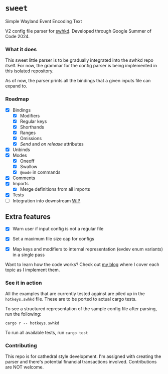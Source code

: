 # `sweet`
Simple Wayland Event Encoding Text

V2 config file parser for [swhkd](https://github.com/waycrate/swhkd.git).
Developed through Google Summer of Code 2024.

### What it does

This sweet little parser is to be gradually integrated into the swhkd repo itself.
For now, the grammar for the config parser is being implemented in this isolated
repository.

As of now, the parser prints all the bindings that a given inputs file can expand to.

### Roadmap

- [x] Bindings
  - [x] Modifiers
  - [x] Regular keys
  - [x] Shorthands
  - [x] Ranges
  - [x] Omissions
  - [x] _Send_ and _on release_ attributes
- [x] Unbinds
- [x] Modes
  - [x] Oneoff
  - [x] Swallow
  - [x] `@mode` in commands
- [x] Comments
- [x] Imports
  - [x] Merge definitions from all imports
- [x] Tests
- [ ] Integration into downstream [WIP](https://github.com/lavafroth/swhkd/tree/sweet-integration)

## Extra features
- [x] Warn user if input config is not a regular file
- [x] Set a maximum file size cap for configs
- [x] Map keys and modifiers to internal representation (evdev enum variants) in a single pass


Want to learn how the code works? Check out [my blog](https://lavafroth.is-a.dev/tags/google-summer-of-code/) where I cover each topic as I implement them.

### See it in action

All the examples that are currently tested against are piled up in the
`hotkeys.swhkd` file. These are to be ported to actual cargo tests.

To see a structured representation of the sample config file after parsing, run the following:

```
cargo r -- hotkeys.swhkd
```

To run all available tests, run `cargo test`

### Contributing

This repo is for cathedral style development. I'm assigned with creating the parser and there's potential financial transactions involved. Contributions are NOT welcome.
